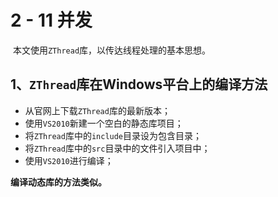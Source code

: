 # 2 - 11 并发

​	本文使用`ZThread`库，以传达线程处理的基本思想。

## 1、`ZThread`库在Windows平台上的编译方法

- 从官网上下载`ZThread`库的最新版本；
- 使用`VS2010`新建一个空白的静态库项目；
- 将`ZThread`库中的`include`目录设为包含目录；
- 将`ZThread`库中的`src`目录中的文件引入项目中；
- 使用`VS2010`进行编译；

**编译动态库的方法类似。**

